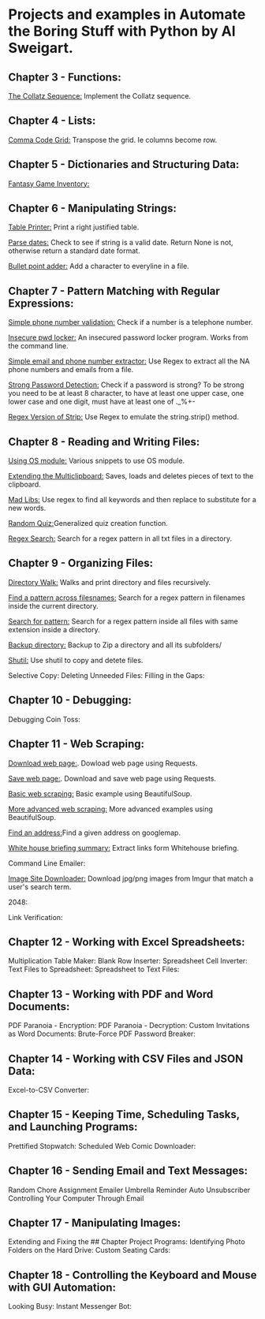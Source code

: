 # Projects and examples in Automate the Boring Stuff with Python by Al Sweigart.

## Chapter 3 - Functions:
[The Collatz Sequence:](https://github.com/Alvei/Python-examples/blob/master/Automate_boring_stuff/Chapter_3-Functions/Collattz_Sequence.py) Implement the Collatz sequence.

## Chapter 4 - Lists:
[Comma Code Grid:](https://github.com/Alvei/Python-examples/blob/master/Automate_boring_stuff/Chapter_4-Lists/comma_grid.py) Transpose the grid. Ie columns become row.

## Chapter 5 - Dictionaries and Structuring Data:
[Fantasy Game Inventory:](https://github.com/Alvei/Python-examples/blob/master/Automate_boring_stuff/Chapter_5-Structuring_Data/inventory.py)

## Chapter 6 - Manipulating Strings:
[Table Printer:](https://github.com/Alvei/Python-examples/blob/master/Automate_boring_stuff/Chapter_6-Manipulating_Strings/table_printer.py) Print a right justified table.

[Parse dates:](https://github.com/Alvei/Python-examples/blob/master/Automate_boring_stuff/Chapter_6-Manipulating_Strings/Parse_dates.py) Check to see if string is a valid date. Return None is not,
otherwise return a standard date format.

[Bullet point adder:](https://github.com/Alvei/Python-examples/blob/master/Automate_boring_stuff/Chapter_6-Manipulating_Strings/bullet_point_adder.py) Add a character to everyline in a file.

## Chapter 7 - Pattern Matching with Regular Expressions:
[Simple phone number validation:](https://github.com/Alvei/Python-examples/blob/master/Automate_boring_stuff/Chapter_7-Regular_Expressions/isphone_no.py) Check if a number is a telephone number.

[Insecure pwd locker:](https://github.com/Alvei/Python-examples/blob/master/Automate_boring_stuff/Chapter_7-Regular_Expressions/pw.py) An insecured password locker program. Works from the command line.

[Simple email and phone number extractor:](https://github.com/Alvei/Python-examples/blob/master/Automate_boring_stuff/Chapter_7-Regular_Expressions/phone_and_email.py) Use Regex to extract all the NA phone numbers and emails from a file.

[Strong Password Detection:](https://github.com/Alvei/Python-examples/blob/master/Automate_boring_stuff/Chapter_7-Regular_Expressions/strong_password.py) Check if a password is strong? To be strong you need to be at least 8 character, to have at least one upper case, one lower case and one digit, must have at least one of ._%+-

[Regex Version of Strip:](https://github.com/Alvei/Python-examples/blob/master/Automate_boring_stuff/Chapter_7-Regular_Expressions/regex_strip.py) Use Regex to emulate the string.strip() method.

## Chapter 8 - Reading and Writing Files:
[Using OS module:](https://github.com/Alvei/Python-examples/blob/master/Automate_boring_stuff/Chapter_8-Reading_and_Writing_Files/using_os.py) Various snippets to use OS module.

[Extending the Multiclipboard:](https://github.com/Alvei/Python-examples/blob/master/Automate_boring_stuff/Chapter_8-Reading_and_Writing_Files/mcb_ext.pyw) Saves, loads and deletes pieces of text to the clipboard.

[Mad Libs:](https://github.com/Alvei/Python-examples/blob/master/Automate_boring_stuff/Chapter_8-Reading_and_Writing_Files/mad_libs.py) Use regex to find all keywords and then replace to substitute for a new words.

[Random Quiz:](https://github.com/Alvei/Python-examples/blob/master/Automate_boring_stuff/Chapter_8-Reading_and_Writing_Files/random_quiz.py)Generalized quiz creation function.

[Regex Search:](https://github.com/Alvei/Python-examples/blob/master/Automate_boring_stuff/Chapter_8-Reading_and_Writing_Files/regex_search.py) Search for a regex pattern in all txt files in a directory.

## Chapter 9 - Organizing Files:
[Directory Walk:](https://github.com/Alvei/Python-examples/blob/master/Automate_boring_stuff/Chapter_9-Organizing_Files/dir_walk.py) Walks and print directory and files recursively.

[Find a pattern across filesnames:](https://github.com/Alvei/Python-examples/blob/master/Automate_boring_stuff/Chapter_9-Organizing_Files/filename_pattern.py) Search for a regex pattern in filenames inside the current directory.

[Search for pattern:](https://github.com/Alvei/Python-examples/blob/master/Automate_boring_stuff/Chapter_9-Organizing_Files/search_in_files_same_extension.py) Search for a regex pattern inside all files with same extension inside a directory.

[Backup directory:](https://github.com/Alvei/Python-examples/blob/master/Automate_boring_stuff/Chapter_9-Organizing_Files/backup2zip.py) Backup to Zip a directory and all its subfolders/

[Shutil:](https://github.com/Alvei/Python-examples/blob/master/Automate_boring_stuff/Chapter_9-Organizing_Files/shutil.py) Use shutil to copy and detete files.

Selective Copy:
Deleting Unneeded Files:
Filling in the Gaps:

## Chapter 10 - Debugging:
Debugging Coin Toss:

## Chapter 11 - Web Scraping:
[Download web page:](https://github.com/Alvei/Python-examples/blob/master/Automate_boring_stuff/Chapter_11-Web_Scraping/download_web_page.py). Dowload web page using Requests.

[Save web page:](https://github.com/Alvei/Python-examples/blob/master/Automate_boring_stuff/Chapter_11-Web_Scraping/save_web_page.py). Download and save web page using Requests.

[Basic web scraping:](https://github.com/Alvei/Python-examples/blob/master/Automate_boring_stuff/Chapter_11-Web_Scraping/bs4_basic.py) Basic example using BeautifulSoup.

[More advanced web scraping:](https://github.com/Alvei/Python-examples/blob/master/Automate_boring_stuff/Chapter_11-Web_Scraping/bs4_long.py) More advanced examples using BeautifulSoup.

[Find an address:]()Find a given address on googlemap.

[White house briefing summary:](https://github.com/Alvei/Python-examples/blob/master/Automate_boring_stuff/Chapter_11-Web_Scraping/bs4_WH.py) Extract links form Whitehouse briefing.

Command Line Emailer:

[Image Site Downloader:](/github.com/Alvei/Python-examples/blob/master/Automate_boring_stuff/Chapter_11-Web_Scraping/bs4_download_images.py) Download jpg/png images from Imgur that match a user's search term.

2048:

Link Verification:

## Chapter 12 - Working with Excel Spreadsheets:
Multiplication Table Maker:
Blank Row Inserter:
Spreadsheet Cell Inverter:
Text Files to Spreadsheet:
Spreadsheet to Text Files:

## Chapter 13 - Working with PDF and Word Documents:
PDF Paranoia - Encryption:
PDF Paranoia - Decryption:
Custom Invitations as Word Documents:
Brute-Force PDF Password Breaker:

## Chapter 14 - Working with CSV Files and JSON Data:
Excel-to-CSV Converter:

## Chapter 15 - Keeping Time, Scheduling Tasks, and Launching Programs:
Prettified Stopwatch:
Scheduled Web Comic Downloader:

## Chapter 16 - Sending Email and Text Messages:
Random Chore Assignment Emailer
Umbrella Reminder
Auto Unsubscriber
Controlling Your Computer Through Email

## Chapter 17 - Manipulating Images:
Extending and Fixing the ## Chapter Project Programs:
Identifying Photo Folders on the Hard Drive:
Custom Seating Cards:

## Chapter 18 - Controlling the Keyboard and Mouse with GUI Automation:
Looking Busy:
Instant Messenger Bot: